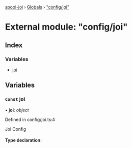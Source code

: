 [spool-joi](../README.md) › [Globals](../globals.md) › ["config/joi"](_config_joi_.md)

# External module: "config/joi"

## Index

### Variables

* [joi](_config_joi_.md#const-joi)

## Variables

### `Const` joi

• **joi**: *object*

Defined in config/joi.ts:4

Joi Config

#### Type declaration:
